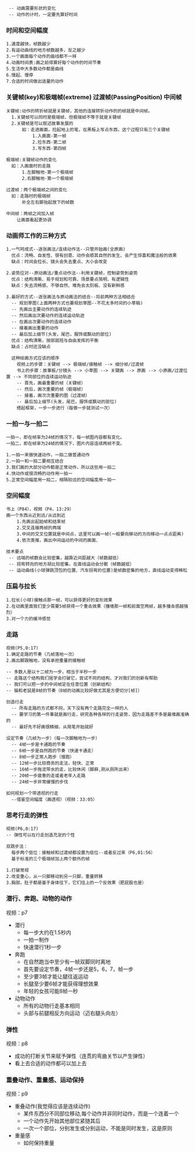 
```
 -- 动画需要形状的变化
 -- 动作的计时，一定要先算好时间
```
### 时间和空间幅度
```
1.速度越快，帧数越少
2.有运动曲线的地方帧数越多，反之越少
3.一个画面每个动作的曲线都不一样
4.动画时间表:画之前得算好每个动作的时间节奏
5.生活中大多数动作都是曲线
6.慢起、慢停
7.合适的时间做出适量的动作
```

### 关键帧(key)和极端帧(extreme) 过渡帧(PassingPosition) 中间帧
```
关键帧:动作的转折帧就是关键帧，其他的连接转折动作的的帧就是中间帧。
  1.关键帧可以同时是极端帧，但极端帧不等于就是关键帧
  2.关键帧是可以叙述故事发展的
      如：走进画面，捡起地上的笔，在黑板上写点东西，这个过程只有三个关键帧
          1.入画面-第一帧
          2.捡东西-第二帧
          3.写东西-第四帧

极端帧:关键帧动作的变化
  如：入画面时的走路
      1.左脚触地-第一个极端帧
      2.右脚触地-第一个极端帧

过渡帧：两个极端帧之间的变化
  如：走路时的极端帧
      补全左右脚抬起放下的帧数

中间帧：两帧之间加入帧
    让画面看起更协调
```

### 动画师工作的三种方式
```
1.一气呵成式--逐张画法/连续动作法--只管开始画(全原画)
  优点：流畅、自发性、很有创意、动作会顺其自然的发生、会产生惊喜和魔法般的效果
  缺点：时间会拉长、镜头会失去重点、大小会改变

2.姿势应对--原动画法/重点动作法--利用关键帧，控制姿势到姿势
  优点：结构清晰、易于规划和可靠、场景要点简明、有逻辑性
  缺点：失去流畅感、不够自然、难免会太刻板、没有新鲜感

3.最好的方式--逐张画法与原动画法的结合--将前两种方法相结合
  -- 规划草图(上面两种方式也要规划草图--不花太多时间的小草稿)
  -- 先画出主要动作的连续轨迹
  -- 然后画出次要动作的连续运动轨迹
  -- 在画出次要动作的连续动作
  -- 接着画出重要的动作
  -- 最后加上细节(头发，尾巴，服饰或飘动的部位)
  优点：结构清晰，按部就班与自由发挥的平衡
  缺点：占时还没缺点

  这种绘画方式应该的顺序
    视频上的步骤：关键帧 --> 极端帧/接触帧 --> 细分帧/过渡帧
    书上的步骤：故事板/分镜头 --> 小草图 --> 关键画 --> 原画 --> 小原画/过渡位置 --> 不同部位的连续运动轨迹
    -- 首先，画最重要的帧（关键帧）
    -- 然后，画次重要的帧（极端帧）
    -- 接着，画次次重要的图（过渡帧）
    -- 最后加上细节(头发，尾巴，服饰或飘动的部位)
    搭起框架，一步一步进行（每做一步就测试一次）
```
### 一拍一与一拍二
```
一拍一，即在帧率为24帧的情况下，每一帧图内容都有变化。
一拍二，即在帧率为24帧的情况下，图片内容连续两帧不变。

1.一拍一来做快速动作，一拍二做普通动作
2.一拍一和一拍二要相互结合
3.我们画的大部分动作都是正常动作，所以这些用一拍二
4.快动作或很流畅的动作用一拍一
5.正常空间幅度用一拍二，相隔较远的空间幅度用一拍一
```
### 空间幅度
```
书上（P84），视频（P4，13:29）
画一个东西从近到远/从远到近
    1.先画出起始帧和结束帧
    2.交叉连接两帧的两端
    3.中间的交叉位置就是中间点，这里可以画一帧(一般要向移动的方向移动一点点距离)
    4.依次类推，画出中间运动的中间的画面、

技术要点
 -- 远端的帧数会比较密集，越靠近间距越大（帧数越低）
 -- 拐弯转向的地方胡比较密集，在直线运动会分散（帧数越低）
 -- 运动曲线(小球弹跳顶包的位置、汽车拐弯的位置)是帧数密集的地方，直线运动变得稀松

```

### 压扁与拉长
```
1.拉长(小球)接触点那一帧，可以获得更好的变形效果
2.在动画里面我们至少需要5帧获得一个重击效果（撞墙那一帧和前面空两帧，越多撞击感越强烈）
3.对一个力的缓冲感觉
```

### 走路
```
视频(P5,0:17)
1.确定走路的节奏（几帧落地一次）
2.画出脚跟触地，没有承担重量的接触帧

-- 多数人是以十二帧为一步，相当于半秒一步
-- 走路这个结构我们摇学会打破它，尝试不同的结构，才对我们的创新有帮助
-- 我们可以把一步的中间帧定在任意位置（创新结构）
-- 猫和老鼠是8帧的节奏（8帧的动画比较好做尤其是方便切分[帧]）

创造行走
  -- 所有走路的方式都不同，天下没有两个走路完全一样的人
  -- 要学习的第一件事就是画行走，研究各种各样的行走姿势，因为走路差不多是最难画准确的
  -- 最好先不好画很精细，从简笔开始就好

设定节奏（几帧为一步）（每一次脚触地为一步）
  -- 4帧一步是卡通跑的节奏
  -- 6帧一步是自然跑的节奏（快速卡通走）
  -- 8帧一步正常人跑步（慢跑）
  -- 12帧一步比较商务的走法，轻快、正常
  -- 16帧一步拖泥带水的走，比较休闲（脚麻,刚从厕所出来）
  -- 20帧一步疲惫的走或者老年人走路
  -- 24帧一步非常缓慢的步伐

如何规划一个带透视的行走
  --借鉴空间幅度（画透视）（视频：33:05）
```

### 思考行走的弹性
```
视频(P6,0:17)
-- 弹性可以在行走创造充足的个性

双跳步法：
  每步两个低位：接触帧和过渡帧都设置为低位--或者反过来（P6,01:56）
  基于标准的三个极端帧加上两个额外的帧

1.打破常规
2.改变重心，从一只脚移动到另一只脚，重量转移
3.胸部，肚子都是基于身体往下，它们往上的一个反效果（肥屁股也是）
```

### 潜行、奔跑、动物的动作
视频：p7
 - 潜行
   - 每一步大约在1.5秒内
   - 一拍一制作
   - 快速潜行1秒一步
 - 奔跑
   - 在自然跑当中至少有一帧双脚同时离地
   - 首先要设定节奏，4帧一步还是5，6，7，帧一步
   - 至少要3帧才能让腿往返运动
   - 长腿至少要6帧才能获得理想效果
   - 年轻的女孩可能8帧一秒
 - 动物动作
   - 所有的动物行走基本相同
   - 头部与前腿相反方向运动（迈右腿头向左）

### 弹性
视频：p8
 - 成功的打断关节来赋予弹性（连贯的弯曲关节以产生弹性）
 - 看上去合适的动作都可以加上去

### 重叠动作、重量感、运动保持
视频：p9
 - 重叠动作(我觉得应该是连续动作)
   - 某件东西分不同部位移动,每个动作并非同时动作，而是一个连着一个
   - 一个动作先开始其他部位紧随其后
   - 一次一个部位，分别发生或分别运动，不能是同时发生，这是原则
 - 重量感
   - 如何保持重量
